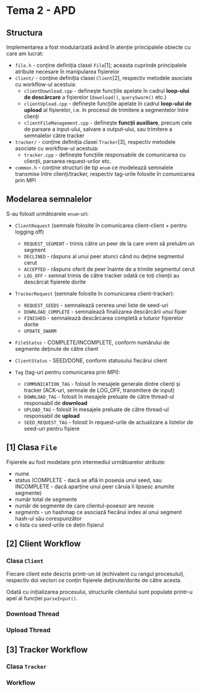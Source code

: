 # Tema 2 - APD

## Structura

Implementarea a fost modularizată având în atenție principalele obiecte cu care am lucrat:

- `file.h` - conține definiția clasei `File`[1]; aceasta cuprinde principalele atribute necesare în manipularea fișierelor
- `client/` - conține definiția clasei `Client`[2], respectiv metodele asociate cu workflow-ul acestuia:
  - `clientDownload.cpp` - definește funcțiile apelate în cadrul **loop-ului de descărcare** a fișierelor (`download()`, `querySwarm()` etc.)
  - `clientUpload.cpp` - definește funcțiile apelate în cadrul **loop-ului de upload** al fișierelor, i.e. în procesul de trimitere a segmentelor între clienți
  - `clientFileManagement.cpp` - definește **funcții auxiliare**, precum cele de parsare a input-ului, salvare a output-ului, sau trimitere a semnalelor către tracker
- `tracker/` - conține definiția clasei `Tracker`[3], respectiv metodele asociate cu workflow-ul acestuia:
  - `tracker.cpp` - definește funcțiile responsabile de comunicarea cu clienții, parsarea request-urilor etc.
- `common.h` - conține structuri de tip `enum` ce modelează semnalele transmise între clienți/tracker, respectiv tag-urile folosite în comunicarea prin MPI

## Modelarea semnalelor

S-au folosit următoarele `enum`-uri:

- `ClientRequest` (semnale folosite în comunicarea client-client + pentru logging off)
  - `REQUEST_SEGMENT` - trimis către un peer de la care vrem să preluăm un segment
  - `DECLINED` - răspuns al unui peer atunci când nu deține segmentul cerut
  - `ACCEPTED` - răspuns oferit de peer înainte de a trimite segmentul cerut
  - `LOG_OFF` - semnal trimis de către tracker odată ce toți clienții au descărcat fișierele dorite

- `TrackerRequest` (semnale folosite în comunicarea client-tracker):
  - `REQUEST_SEEDS` - semnalează cererea unei liste de seed-uri
  - `DOWNLOAD_COMPLETE` - semnalează finalizarea descărcării unui fișier
  - `FINISHED` - semnalează descărcarea completă a tuturor fișierelor dorite
  - `UPDATE_SWARM`

- `FileStatus` - COMPLETE/INCOMPLETE, conform numărului de segmente deținute de către client

- `ClientStatus` - SEED/DONE, conform statusului fiecărui client

- `Tag` (tag-uri pentru comunicarea prin MPI):
  - `COMMUNICATION_TAG` - folosit în mesajele generale dintre clienți și tracker (ACK-uri, semnale de LOG_OFF, transmitere de input)
  - `DOWNLOAD_TAG` - folosit în mesajele preluate de către thread-ul responsabil de **download** 
  - `UPLOAD_TAG` - folosit în mesajele preluate de către thread-ul responsabil de **upload** 
  - `SEED_REQUEST_TAG` - folosit în request-urile de actualizare a listelor de seed-uri pentru fișiere

## [1] Clasa `File`

Fișierele au fost modelate prin intermediul următoarelor atribute:

- nume
- status (COMPLETE - dacă se află în posesia unui seed, sau INCOMPLETE - dacă aparține unui peer căruia îi lipsesc anumite segmente)
- număr total de segmente
- număr de segmente de care clientul-posesor are nevoie
- *segments* - un hashmap ce asociază fiecărui index al unui segment hash-ul său corespunzător
- o lista cu seed-urile ce dețin fișierul

## [2] Client Workflow

### Clasa `Client`

Fiecare client este descris printr-un id (echivalent cu rangul procesului), respectiv doi vectori ce conțin fișierele deținute/dorite de către acesta.

Odată cu inițializarea procesului, structurile clientului sunt populate printr-u apel al funcției `parseInput()`.

### Download Thread

### Upload Thread

## [3] Tracker Workflow

### Clasa `Tracker`

### Workflow
